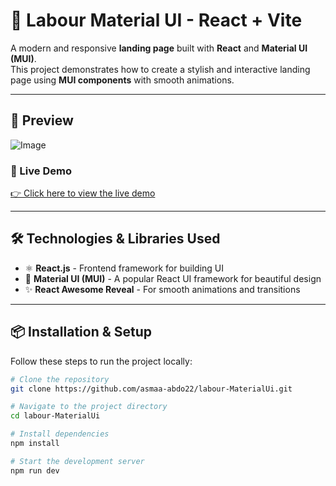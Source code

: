 # 🚀 Labour Material UI - React + Vite

A modern and responsive **landing page** built with **React** and **Material UI (MUI)**.  
This project demonstrates how to create a stylish and interactive landing page using **MUI components** with smooth animations.

---

## 📸 Preview

![Image](https://github.com/user-attachments/assets/73a7a993-f85c-4480-bac2-d0e410752bfa)

### 🔗 Live Demo  
[👉 Click here to view the live demo](https://asmaa-abdo22.github.io/labour-MaterialUi/)

---

## 🛠 Technologies & Libraries Used

- ⚛ **React.js** - Frontend framework for building UI  
- 🎨 **Material UI (MUI)** - A popular React UI framework for beautiful design  
- ✨ **React Awesome Reveal** - For smooth animations and transitions  

---

## 📦 Installation & Setup

Follow these steps to run the project locally:

```sh
# Clone the repository
git clone https://github.com/asmaa-abdo22/labour-MaterialUi.git

# Navigate to the project directory
cd labour-MaterialUi

# Install dependencies
npm install

# Start the development server
npm run dev
